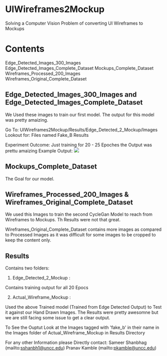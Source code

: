 # UIWireframes2Mockup
Solving a Computer Vision Problem of converting UI Wireframes to Mockups

# Contents
Edge_Detected_Images_300_Images
Edge_Detected_Images_Complete_Dataset
Mockups_Complete_Dataset
Wireframes_Processed_200_Images
Wireframes_Original_Complete_Dataset

## Edge_Detected_Images_300_Images and Edge_Detected_Images_Complete_Dataset

We Used these images to train our first model. The output for this model was pretty amaizing.

Go To: UIWireframes2Mockup/Results/Edge_Detected_2_Mockup/Images
Lookout for: Files named Fake_B Results

Experiment Outcome: Just training for 20 - 25 Epoches the Output was prettu amaizing
Example Output:
![](https://ibb.co/RzGpTBQ)

## Mockups_Complete_Dataset

The Goal for our model.

## Wireframes_Processed_200_Images & Wireframes_Original_Complete_Dataset

We used this Images to train the second CycleGan Model to reach from Wireframes to Mockups. Th Results were not that great.

Wireframes_Original_Complete_Dataset contains more images as compared to Processed Images as it was difficult for some images to be cropped to keep the content only.

## Results

Contains two folders: 

1. Edge_Detected_2_Mockup : 

Contains training output for all 20 Epocs

2. Actual_Wireframe_Mockup : 

Used the above Trained model (Trained from Edge Detected Output) to Test it against our Hand Drawn Images. The Results were pretty awesomne but we are still facing some issue to get a clear output.


To See the Ouptut Look at the Images tagged with 'fake_b' in their name in the Images folder of Actual_Wireframe_Mockup in Results Directory

For any other Information please Directly contact:
Sameer Shanbhag (mailto:sshanbh1@uncc.edu)
Pranav Kamble (mailto:pkamble@uncc.edu)


